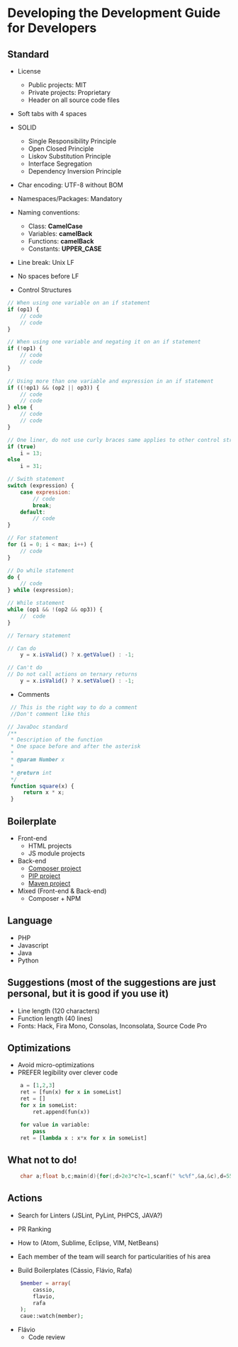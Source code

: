 # Developing the Development Guide for Developers

## Standard
- License
    - Public projects: MIT
    - Private projects: Proprietary
    - Header on all source code files

- Soft tabs with 4 spaces

- SOLID
    + Single Responsibility Principle
    + Open Closed Principle
    + Liskov Substitution Principle
    + Interface Segregation
    + Dependency Inversion Principle

- Char encoding: UTF-8 without BOM

- Namespaces/Packages: Mandatory

- Naming conventions:

    - Class:      **CamelCase**
    - Variables:  **camelBack**
    - Functions:  **camelBack**
    - Constants:  **UPPER_CASE**

- Line break: Unix LF

- No spaces before LF

- Control Structures

```javascript
// When using one variable on an if statement
if (op1) {
    // code
    // code
}

// When using one variable and negating it on an if statement
if (!op1) {
    // code
    // code
}
```

```javascript
// Using more than one variable and expression in an if statement
if ((!op1) && (op2 || op3)) {
    // code
    // code
} else {
    // code
    // code
}
```

```javascript
// One liner, do not use curly braces same applies to other control structures
if (true)
    i = 13;
else
    i = 31;
```

```javascript
// Swith statement
switch (expression) {
    case expression:
        // code
        break;
    default:
        // code
}
```

```javascript
// For statement
for (i = 0; i < max; i++) {
    // code
}
```

```javascript
// Do while statement
do {
    // code
} while (expression);
```

```javascript
// While statement
while (op1 && !(op2 && op3)) {
    //  code
}
```

```javascript
// Ternary statement

// Can do
    y = x.isValid() ? x.getValue() : -1;

// Can't do
// Do not call actions on ternary returns
    y = x.isValid() ? x.setValue() : -1;

```

- Comments

```javascript
 // This is the right way to do a comment
 //Don't comment like this

// JavaDoc standard
/**
 * Description of the function
 * One space before and after the asterisk
 *
 * @param Number x
 *
 * @return int
 */
 function square(x) {
     return x * x;
 }

```

## Boilerplate

- Front-end
    - HTML projects
    - JS module projects
- Back-end
    - [Composer project](https://bitbucket.org/veridu/phpproject)
    - [PIP project](https://bitbucket.org/veridu/pythonproject)
    - [Maven project](https://bitbucket.org/veridu/javaproject)
- Mixed (Front-end & Back-end)
    - Composer + NPM

## Language
- PHP
- Javascript
- Java
- Python

## Suggestions (most of the suggestions are just personal, but it is good if you use it)
- Line length (120 characters)
- Function length (40 lines)
- Fonts: Hack, Fira Mono, Consolas, Inconsolata, Source Code Pro

## Optimizations
-   Avoid micro-optimizations
-   PREFER legibility over clever code
```python
    a = [1,2,3]
    ret = [fun(x) for x in someList]
    ret = []
    for x in someList:
        ret.append(fun(x))

    for value in variable:
        pass
    ret = [lambda x : x*x for x in someList]
```
## What not to do!

```c
    char a;float b,c;main(d){for(;d>2e3*c?c=1,scanf(" %c%f",&a,&c),d=55-a%32*9/5,b=d>9,d=d%13-a/32*12:1;a=2)++d<24?b*=89/84.:putchar(a=b*d);}
```

## Actions

* Search for Linters (JSLint, PyLint, PHPCS, JAVA?)

* PR Ranking

* How to (Atom, Sublime, Eclipse, VIM, NetBeans)

* Each member of the team will search for particularities of his area


* Build Boilerplates (Cássio, Flávio, Rafa)
```php
    $member = array(
        cassio,
        flavio,
        rafa
    );
    caue::watch(member);
```
* Flávio
    * Code review
